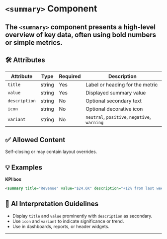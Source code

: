 # `<summary>` Component

The `<summary>` component presents a high-level overview of key data, often using bold numbers or simple metrics.
---

## 🛠 Attributes
| Attribute | Type | Required | Description |
|-----------|------|----------|-------------|
| `title` | string | Yes | Label or heading for the metric |
| `value` | string | Yes | Displayed summary value |
| `description` | string | No | Optional secondary text |
| `icon` | string | No | Optional decorative icon |
| `variant` | string | No | `neutral`, `positive`, `negative`, `warning` |

## ✅ Allowed Content
Self-closing or may contain layout overrides.

## 💡 Examples
**KPI box**
```xml
<summary title="Revenue" value="$24.6K" description="+12% from last week" icon="bar-chart"/>
```

## 🧩 AI Interpretation Guidelines
- Display `title` and `value` prominently with `description` as secondary.
- Use `icon` and `variant` to indicate significance or trend.
- Use in dashboards, reports, or header widgets.
---